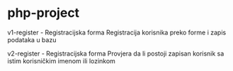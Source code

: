 # php-project

v1-register - Registracijska forma
  Registracija korisnika preko forme i zapis podataka u bazu

v2-register - Registracijska forma
  Provjera da li postoji zapisan korisnik sa istim korisničkim imenom ili lozinkom

